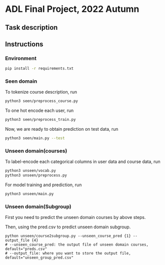 # ADL Final Project, 2022 Autumn
## Task description

## Instructions
### Environment
```bash
pip install -r requirements.txt
```

### Seen domain
To tokenize course description, run
```bash
python3 seen/preprocess_course.py
```

To one hot encode each user, run
```bash
python3 seen/preprocess_train.py
```

Now, we are ready to obtain prediction on test data, run
```bash
python3 seen/main.py --test
```

### Unseen domain(courses)
To label-encode each categorical columns in user data and course data, run
```bash
python3 unseen/vocab.py
python3 unseen/preprocess.py
```
For model training and prediction, run
```bash
python3 unseen/main.py
```
### Unseen domain(Subgroup)
First you need to predict the unseen domain courses by above steps.

Then, using the pred.csv to predict unseen domain subgroup.
```shell
python unseen/course2subgroup.py --unseen_course_pred {1} --output_file {4}
# --unseen_course_pred: the output file of unseen domain courses, default="preds.csv"
# --output_file: where you want to store the output file, default="unseen_group_pred.csv"
```